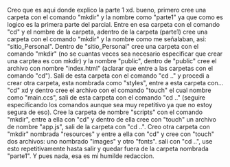 Creo que es aqui donde explico la parte 1 xd.
bueno, primero cree una carpeta con el comando "mkdir" y la nombre como "parte1" ya que como es logico es la primera parte del parcial.
Entre en esa carpeta con el comando "cd" y el nombre de la carpeta, adentro de la carpeta (parte1) cree una carpeta con el comando "mkdir" y la nombre como me señalaban, asi: "sitio_Personal".
Dentro de "sitio_Personal" cree una carpeta con el comando "mkdir" (no se cuantas veces sea necesario especificar que crear una carptea es con mkdir) y la nombre "public", dentro de "public" cree el archivo con nombre "index.html" (aclarar que entre a las carpetas con el comando "cd"). Sali de esta carpeta con el comando "cd .." y procedi a crear otra carpeta, esta nombrada como "styles", entre a esta carpeta con... "cd" xd y dentro cree el archivo con el comando "touch" el cual nombre como "main.ccs", sali de esta carpeta con el comando "cd .." (seguire especificando los comandos aunque sea muy repetitivo ya que no estoy segura de eso).
Cree la carpeta de nombre "scripts" con el comando "mkdir", entre a ella con "cd" y dentro de ella cree con "touch" un archivo de nombre "app.js", sali de la carpeta con "cd ..".
Creo otra carpeta con "mkdir" nombrada "resources" y entre a ella con "cd" y cree con "touch" dos archivos: uno nombrado "images" y otro "fonts".
sali con "cd ..", use esto repetitivamente hasta salir y quedar fuera de la carpeta nombrada "parte1".
Y pues nada, esa es mi humilde redaccion. 